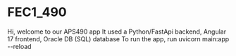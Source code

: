 # FEC1_490
Hi, welcome to our APS490 app 
It used a Python/FastApi backend, Angular 17 frontend, Oracle DB (SQL) database 
To run the app, run uvicorn main:app --reload
